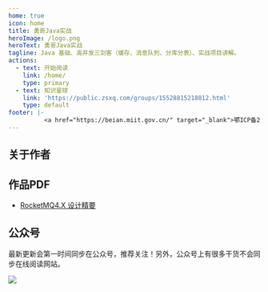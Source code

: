 ```yaml
---
home: true
icon: home
title: 勇哥Java实战
heroImage: /logo.png
heroText: 勇哥Java实战
tagline: Java 基础、高并发三剑客（缓存、消息队列、分库分表）、实战项目讲解。
actions:
  - text: 开始阅读
    link: /home/
    type: primary
  - text: 知识星球
    link: 'https://public.zsxq.com/groups/15528815218812.html'
    type: default
footer: |-
          <a href="https://beian.miit.gov.cn/" target="_blank">鄂ICP备2023011240号-1</a> 
---
```


## 关于作者


## 作品PDF

- [RocketMQ4.X 设计精要](https://mp.weixin.qq.com/s/aMSa5GKloN2_lsMHRpGiOA)

## 公众号

最新更新会第一时间同步在公众号，推荐关注！另外，公众号上有很多干货不会同步在线阅读网站。

![](https://javayong.cn/pics/shipinhao/gongzhonghaonew.png)

